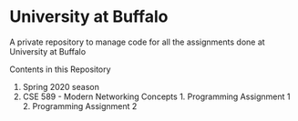 # University at Buffalo
A private repository to manage code for all the assignments done at University at Buffalo

Contents in this Repository

1. Spring 2020 season 
  1. CSE 589 - Modern Networking Concepts
    1. Programming Assignment 1
    2. Programming Assignment 2
